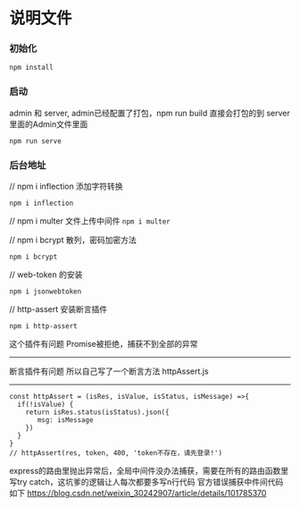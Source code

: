 # 说明文件

### 初始化
```
npm install
```
### 启动
admin 和 server, admin已经配置了打包，npm run build 直接会打包的到 server里面的Admin文件里面
```
npm run serve
```
### 后台地址

// npm i inflection 添加字符转换
```
npm i inflection
```

// npm i multer 文件上传中间件
``
npm i multer 
``

// npm i bcrypt 散列，密码加密方法
```
npm i bcrypt
```

// web-token 的安装
```
npm i jsonwebtoken
```

// http-assert 安装断言插件
```
npm i http-assert
```
 这个插件有问题 Promise被拒绝，捕获不到全部的异常
***
断言插件有问题 所以自己写了一个断言方法 httpAssert.js

***
```
const httpAssert = (isRes, isValue, isStatus, isMessage) =>{
  if(!isValue) {
    return isRes.status(isStatus).json({
       msg: isMessage
    })
  }
}
// httpAssert(res, token, 400, 'token不存在，请先登录!')
```
express的路由里抛出异常后，全局中间件没办法捕获，需要在所有的路由函数里写try catch，这坑爹的逻辑让人每次都要多写n行代码
官方错误捕获中件间代码如下
https://blog.csdn.net/weixin_30242907/article/details/101785370

```